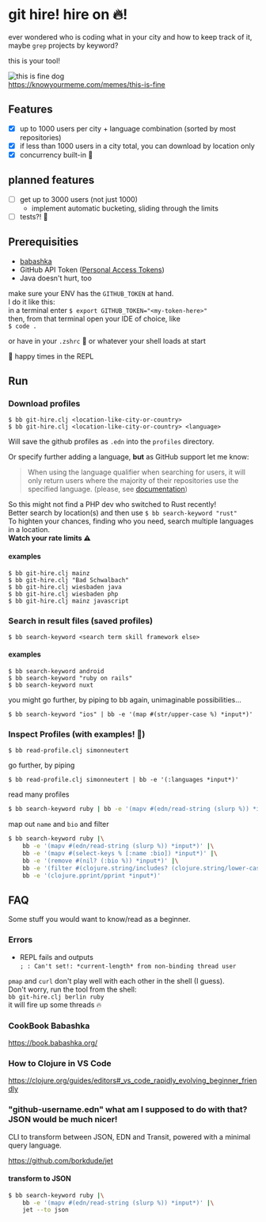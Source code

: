 # git hire! hire on 🔥!

ever wondered who is coding what in your city and how to keep track of it, maybe `grep` projects by keyword?

this is your tool!

![this is fine dog](https://i.kym-cdn.com/entries/icons/mobile/000/018/012/this_is_fine.jpg)  
https://knowyourmeme.com/memes/this-is-fine

## Features

- [x] up to 1000 users per city + language combination (sorted by most repositories)
- [x] if less than 1000 users in a city total, you can download by location only
- [x] concurrency built-in 🚀

## planned features

- [ ] get up to 3000 users (not just 1000) 
  - implement automatic bucketing, sliding through the limits
- [ ] tests?! 🧌

## Prerequisities

- [babashka](https://www.babashka.org)
- GitHub API Token ([Personal Access Tokens](https://docs.github.com/en/rest/guides/getting-started-with-the-rest-api#using-personal-access-tokens))
- Java doesn't hurt, too

make sure your ENV has the `GITHUB_TOKEN` at hand.  
I do it like this:  
in a terminal enter `$ export GITHUB_TOKEN="<my-token-here>"`  
then, from that terminal open your IDE of choice, like  
`$ code .`

or have in your `.zshrc` 🤗 or whatever your shell loads at start

🥳 happy times in the REPL

## Run

### Download profiles

`$ bb git-hire.clj <location-like-city-or-country>`  
`$ bb git-hire.clj <location-like-city-or-country> <language>`

Will save the github profiles as `.edn` into the `profiles` directory.

Or specify further adding a language, **but** as GitHub support let me know:

> When using the language qualifier when searching for users, it will only return users where the majority of their repositories use the specified language. (please, see [documentation](https://docs.github.com/en/search-github/searching-on-github/searching-users#search-by-repository-language))

So this might not find a PHP dev who switched to Rust recently!  
Better search by location(s) and then use `$ bb search-keyword "rust"`  
To highten your chances, finding who you need, search multiple languages in a location.  
**Watch your rate limits ⚠️**

#### examples

`$ bb git-hire.clj mainz`  
`$ bb git-hire.clj "Bad Schwalbach"`  
`$ bb git-hire.clj wiesbaden java`  
`$ bb git-hire.clj wiesbaden php`  
`$ bb git-hire.clj mainz javascript`

### Search in result files (saved profiles)

`$ bb search-keyword <search term skill framework else>`

#### examples

`$ bb search-keyword android`  
`$ bb search-keyword "ruby on rails"`  
`$ bb search-keyword nuxt`

you might go further, by piping to bb again, unimaginable possibilities...

`$ bb search-keyword "ios" | bb -e '(map #(str/upper-case %) *input*)'`

### Inspect Profiles (with examples! 🤯)

`$ bb read-profile.clj simonneutert`

go further, by piping

`$ bb read-profile.clj simonneutert | bb -e '(:languages *input*)'`

read many profiles

```bash
$ bb search-keyword ruby | bb -e '(mapv #(edn/read-string (slurp %)) *input*)'
```

map out `name` and `bio` and filter

```bash
$ bb search-keyword ruby |\
    bb -e '(mapv #(edn/read-string (slurp %)) *input*)' |\
    bb -e '(mapv #(select-keys % [:name :bio]) *input*)' |\
    bb -e '(remove #(nil? (:bio %)) *input*)' |\
    bb -e '(filter #(clojure.string/includes? (clojure.string/lower-case (:bio %)) "apple") *input*)' |\
    bb -e '(clojure.pprint/pprint *input*)'
```

## FAQ

Some stuff you would want to know/read as a beginner.

### Errors

- REPL fails and outputs  
  `; : Can't set!: *current-length* from non-binding thread user `

`pmap` and `curl` don't play well with each other in the shell (I guess).  
Don't worry, run the tool from the shell:  
`bb git-hire.clj berlin ruby`  
it will fire up some threads 🔥

### CookBook Babashka

https://book.babashka.org/

### How to Clojure in VS Code

https://clojure.org/guides/editors#_vs_code_rapidly_evolving_beginner_friendly

### "github-username.edn" what am I supposed to do with that? JSON would be much nicer!

CLI to transform between JSON, EDN and Transit, powered with a minimal query language.

https://github.com/borkdude/jet

#### transform to JSON

```bash 
$ bb search-keyword ruby |\
    bb -e '(mapv #(edn/read-string (slurp %)) *input*)' |\
    jet --to json
```
